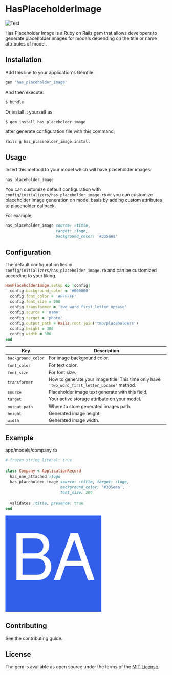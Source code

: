 # HasPlaceholderImage
![Test](https://github.com/buck-ai/has-placeholder-image/workflows/Test/badge.svg)

Has Placeholder Image is a Ruby on Rails gem that allows developers to generate placeholder images for models depending on the title or name attributes of model.

## Installation
Add this line to your application's Gemfile:
```ruby
gem 'has_placeholder_image'
```

And then execute:
```bash
$ bundle
```

Or install it yourself as:
```bash
$ gem install has_placeholder_image
```

after generate configuration file with this command;
```shell script
rails g has_placeholder_image:install
```

## Usage
Insert this method to your model which will have placeholder images:
 
 `has_placeholder_image`

You can customize default configuration with `config/initializers/has_placeholder_image.rb` or you can customize placeholder image generation on model basis by adding custom attributes to placeholder callback.

For example;
```ruby
has_placeholder_image source: :title, 
                      target: :logo, 
                      background_color: '#335eea'
```

## Configuration

The default configuration lies in `config/initializers/has_placeholder_image.rb` and can be customized according to your liking.

```ruby
HasPlaceholderImage.setup do |config|
  config.background_color = '#000000'
  config.font_color = '#FFFFFF'
  config.font_size = 200
  config.transformer = 'two_word_first_letter_upcase'
  config.source = 'name'
  config.target = 'photo'
  config.output_path = Rails.root.join('tmp/placeholders')
  config.height = 300
  config.width = 300
end
```

| Key | Description |
| --- | ----------- |
| `background_color` | For image background color. |
| `font_color` | For text color. |
| `font_size` | For font size. |
| `transformer` | How to generate your image title. This time only have `'two_word_first_letter_upcase'` method. |
| `source` | Placeholder image text generate with this field. |
| `target` | Your active storage attribute on your model. |
| `output_path` | Where to store generated images path. |
| `height` | Generated image height. |
| `width` | Generated image width. |

## Example
app/models/company.rb
```ruby
# frozen_string_literal: true

class Company < ApplicationRecord
  has_one_attached :logo
  has_placeholder_image source: :title, target: :logo,
                        background_color: '#335eea',
			            font_size: 200

  validates :title, presence: true
end
```
![Output](docs/example.png)


## Contributing
See the contributing guide.

## License
The gem is available as open source under the terms of the [MIT License](https://opensource.org/licenses/MIT).
